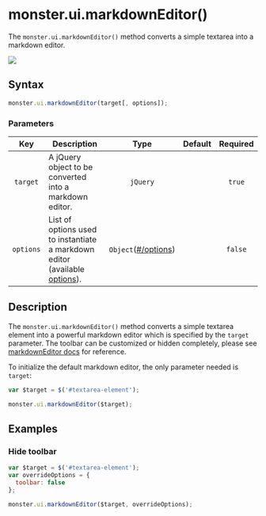 # monster.ui.markdownEditor()
The `monster.ui.markdownEditor()` method converts a simple textarea into a markdown editor.

![](/images/markdownEditor-preview.png)

## Syntax
```javascript
monster.ui.markdownEditor(target[, options]);
```

### Parameters

Key | Description | Type | Default | Required
:-: | --- | :-: | :-: | :-:
`target` | A jQuery object to be converted into a markdown editor. | `jQuery` | | `true`
`options` | List of options used to instantiate a markdown editor (available [options](https://github.com/sparksuite/simplemde-markdown-editor#configuration)). | `Object`([#/options](#options)) | | `false`

## Description
The `monster.ui.markdownEditor()` method converts a simple textarea element into a powerful markdown editor which is specified by the `target` parameter. The toolbar can be customized or hidden completely, please see [markdownEditor docs](https://simplemde.com/) for reference.

To initialize the default markdown editor, the only parameter needed is `target`:
```javascript
var $target = $('#textarea-element');

monster.ui.markdownEditor($target);
```

## Examples
### Hide toolbar
```javascript
var $target = $('#textarea-element');
var overrideOptions = {
  toolbar: false
};

monster.ui.markdownEditor($target, overrideOptions);
```

[markdownEditor]: (https://simplemde.com/)
